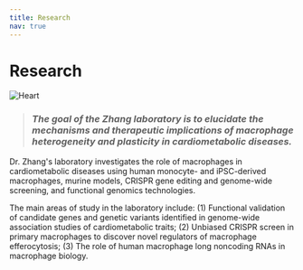 ```yaml
---
title: Research
nav: true
---
```


# **Research**  
<div> 
  <img src="{{ '/images/Heart2.gif' | absolute_url }}" alt="Heart" >
</div> 
    
>### _The goal of the Zhang laboratory is to elucidate the mechanisms and therapeutic implications of macrophage heterogeneity and plasticity in cardiometabolic diseases._  

Dr. Zhang's laboratory investigates the role of macrophages in cardiometabolic diseases using human monocyte- and iPSC-derived macrophages, murine models, CRISPR gene editing and genome-wide screening, and functional genomics technologies.  

The main areas of study in the laboratory include: (1) Functional validation of candidate genes and genetic variants identified in genome-wide association studies of cardiometabolic traits; (2) Unbiased CRISPR screen in primary macrophages to discover novel regulators of macrophage efferocytosis; (3) The role of human macrophage long noncoding RNAs in macrophage biology.

